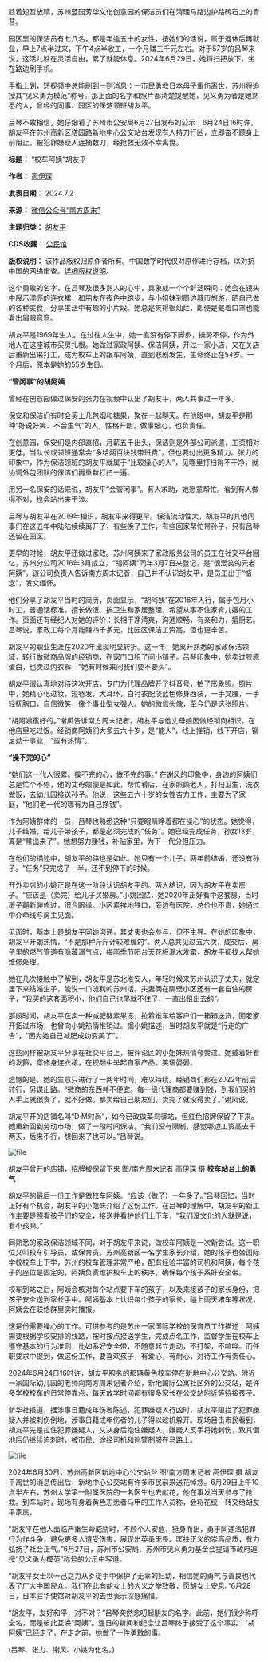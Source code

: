 趁着短暂放晴，苏州蓝园芳华文化创意园的保洁员们在清理马路边护路砖石上的青苔。


园区里的保洁员有七八名，都是年逾五十的女性，按她们的话说，属于退休后再就业，早上7点半过来，下午4点半收工，一个月赚三千元左右。对于57岁的吕琴来说，这活儿胜在灵活自由，累了就能休息。2024年6月29日，她将扫把放下，坐在路边刷手机。


手指上划，短视频中总能刷到一则消息：一市民勇救日本母子重伤离世，苏州将追授其“见义勇为模范”称号。那上面的名字和照片都清楚提醒她，见义勇为者是她熟悉的人，曾经的同事、园区的保洁领班胡友平。


吕琴不敢相信，她仔细看了苏州市公安局6月27日发布的公示：6月24日16时许，胡友平在苏州高新区塔园路新地中心公交站台发现有人持刀行凶，立即奋不顾身上前阻止，被犯罪嫌疑人连捅数刀，经抢救无效不幸离世。




**标题：** “校车阿姨”胡友平  

**作者：** [高伊琛](https://chinadigitaltimes.net/space/南方周末)  

**发表日期：** 2024.7.2  

**来源：** [微信公众号“南方周末”](https://web.archive.org/web/https://mp.weixin.qq.com/s/rQKGfGzg9jzj7nkNpiOy7w)  

**主题归类：** [胡友平](https://chinadigitaltimes.net/space/胡友平)  

**CDS收藏：** [公民馆](https://chinadigitaltimes.net/space/%E5%85%AC%E6%B0%91%E9%A6%86)  

**版权说明：** 该作品版权归原作者所有。中国数字时代仅对原作进行存档，以对抗中国的网络审查。[详细版权说明](https://chinadigitaltimes.net/chinese/copyright)。


这个勇敢的名字，在吕琴及很多熟人的心中，具象成一个个鲜活瞬间：她会在镜头中展示漂亮的连衣裙，和朋友在夜色中跑步，与小姐妹到周边城市旅游，晒自己做的各种美食，分享生活中有趣的小片段。她总是笑得很灿烂，即便是戴着口罩也能看出眉眼弯弯。


胡友平是1969年生人。在过往人生中，她一直没有停下脚步，操劳不停，作为外地人在这座城市买房扎根。她做过家政阿姨、保洁阿姨，开过一家小店，又在关店后重新出来打工，成为校车上的跟车阿姨，直到悲剧发生，生命终止在54岁。一个月后，原本是她的55岁生日。


**“管闲事”的胡阿姨** 


曾经在创意园做过保安的张力在视频中认出了胡友平，两人共事过一年多。


保安和保洁们有时会买上几包烟和糖果，聚在一起聊天。在他眼中，胡友平是那种“好说好笑、不会生气”的人，性格开朗，做事细心，也负责任。


在创意园，保安们是内部直招，月薪五千出头，保洁则是外部公司派遣，工资相对更低。当队长或领班通常会“多给两百块钱带班费”，但也要付出更多精力。张力的印象中，作为保洁领班的胡友平就属于“比较操心的人”，见哪里打扫得不干净，就协调外包团队的保洁们再重新打扫一遍。


用另一名保安的话来说，胡友平“会管闲事”。有人求助，她愿意帮忙。看到有人做得不对，也会站出来干涉。


吕琴与胡友平在2019年相识，胡友平来得更早。保洁流动性大，胡友平的其他同事们在这五年中陆陆续续离开了，有些换了工作，有些回家帮忙带孙子，只有吕琴还留在园区。


更早的时候，胡友平还做过家政。苏州阿姨来了家政服务公司的员工在社交平台回忆，苏州分公司2016年3月成立，“胡阿姨”同年3月7日来登记，是“很爱笑的元老阿姨”。该公司负责人告诉南方周末记者，自己并不认识胡友平，是员工出于“惦念”，发文缅怀。


他们分享了胡友平当时的简历，页面显示，“胡阿姨”在2016年入行，属于包月小时工，普通话标准，擅长做饭、搞卫生和家居整理，希望从事不住家育儿嫂的工作。页面还有经纪人对她的评价：长相干净清爽，沟通顺畅，有亲和力，擅厨艺。吕琴说，家政工每个月能赚四千多元，比园区保洁工资高，但也更辛苦。


胡友平的职业生涯在2020年出现明显转折。这一年，她离开熟悉的家政保洁领域，转行做微商品牌的经销商，在家门口租了间小铺子。吕琴印象中，她卖过胶原蛋白，也卖过内衣裤，“她有时候来问我们要不要买”。


胡友平很认真地对待这次开店，专门为代理品牌开了抖音号，拍了形象照。照片中，她精心化过妆，短卷发，大耳环，白衬衣配淡蓝色修身西装，一手叉腰，一手轻抚胸口，自信微笑，像个事业型女强人。她的微信头像，至今仍是这张照片。


“胡阿姨蛮好的。”谢风告诉南方周末记者，胡友平与他丈母娘因做经销商相识，在他店里吃过饭。经销商阿姨们大多五六十岁，是“能人”，线上推销，线下开店，铆足劲干事业，“蛮有热情”。


**“操不完的心”** 


“她们这一代人很累。操不完的心，做不完的事。” 在谢风的印象中，身边的阿姨们总是忙个不停，他的丈母娘便是如此，帮忙看店，在家照顾老人，打扫卫生，洗衣做饭，去幼儿园接送孙子。他说，这些五六十岁的女性奋力工作，主要为了家庭，“他们老一代的哪有为自己挣钱”。


作为阿姨群体的一员，吕琴也熟悉这种“只要眼睛睁着都在操心”的状态。她觉得，儿子结婚，给儿子带孩子，都是必须完成的“任务”。她已经完成任务，孙女13岁，算是“带出来了”。她想努力赚钱，补贴家里，为下一代分担压力。


在他们的描述中，胡友平的路也是如此。她只有一个儿子，两年前结婚，还没有孙子。“任务”只完成了一半，还不到停下的时候。


开外卖店的小姚正是在这一阶段认识胡友平的。两人结识，因为胡友平在卖房子。“应该是（卖完）给儿子买婚房。”小姚回忆，她2020年正好看中这套房，当时房子翻新装修过，很合眼缘。小区紧挨地铁口，旁边有医院，总价也不贵，她通过中介牵线与房主见面。


见面时，基本上是胡友平同她沟通，其丈夫也会参与，但不主导。在她的印象中，胡友平开朗热情，“不是那种斤斤计较难缠的”。两人总共见过五六次，成交后，房子里的燃气管道有隐藏漏气点，梅雨季节阳台天花板漏水发霉，胡友平都找人帮她维修处理。


她在几次接触中了解到，胡友平是苏北淮安人，年轻时候来苏州认识了丈夫，就定居下来结婚生子，能说一口流利的苏州话。夫妻俩在隔壁小区还有一套自住的房子，“我买的这套面积小，他们自己也早就不住了，一直出租出去的”。 


那段时间，胡友平在卖一种减肥酵素果冻，拉着推车给客户们一箱箱送货，回老家开拓过市场，也曾向小姚热情推销过。据小姚描述，当时胡友平就是“行走的广告”，“因为她自己减肥成功变美了”。 


这些同样被胡友平分享在社交平台上，被评论区的小姐妹热情夸赞过。她戴着好看的发箍，穿修身连衣裙，在视频中举起自家产品，笑语晏晏。


遗憾的是，她的生意只进行了一两年时间，难以持续。经销商们都在2022年前后转行，另谋出路。“微商的东西并不便宜。每一级代理商都要赚到钱，到我们买的人手上就很贵了，就不好做。都卖给自己朋友们，卖完了就没得卖了。”谢风说。


胡友平开的店铺名叫“D·M时尚”，如今已改做菜鸟驿站，但红色招牌保留了下来。她重新回到劳动市场，做了一段时间保洁。“我们没有限制，感觉哪边工资高去干两天，后来不行，想回来了也可以。”吕琴说。


![file](https://chinadigitaltimes.net/chinese/files/2024/07/image-1719907002260.png)  

胡友平曾开的店铺，招牌被保留下来 图/南方周末记者 高伊琛 摄
**校车站台上的勇气** 


胡友平的最后一份工作是做校车阿姨。“应该（做了）一年多了。”吕琴回忆，当时正好有个机会，胡友平的小姐妹介绍了这份工作。在吕琴的理解中，胡友平的新工作主要是照看孩子们的安全，接送并看护他们上下车，“我们没文化的人就是说，看小孩嘛。”


同熟悉的家政保洁领域不同，对于胡友平来说，做校车阿姨是一次新尝试。这一职位又叫校车引导员，或保育员。苏州高新区一名学生家长介绍，她的孩子也坐国际学校校车上下学，苏州的校车管理非常严格，配有经验丰富的司机和阿姨，每个孩子的座位是固定的，阿姨负责维护校车上的秩序，确保每个孩子系好安全带。


校车到站之后，阿姨会核对每个站点要下车的孩子，以及来接孩子的家长身份，把孩子安全送到家长手中。阿姨基本上认识每个孩子的家长，碰上雨天堵车等状况，阿姨会在联络群里实时播报。


这是份需要操心的工作。可供参考的是苏州一家国际学校的保育员工作描述：阿姨需要根据学校安排的线路，按时按点接送学生，完成点名工作，监督学生在校车上遵守基本的行为准则，比如系好安全带，不随意起立走动，不打架，不喧哗。而任职要求中提到，做这份工作，要喜欢孩子，有爱心，有耐心，对待工作有责任心。


2024年6月24日16时许，胡友平服务的那辆黄色校车停在新地中心公交站。附近一家国际幼儿园的老师向南方周末记者介绍，新地国际公寓社区外的公交站，是许多学校校车的日常停靠点，每天放学时间都有很多家长在公交站附近等待接孩子。


新华社报道，据涉事日籍成年伤者陈述，犯罪嫌疑人行凶时，胡友平阻拦了犯罪嫌疑人并被刺伤倒地，涉事日籍成年伤者的儿子得以趁机躲开。现场目击市民看到，胡友平先是拉住犯罪嫌疑人，又从身后抱住嫌疑人，嫌疑人反手将她刺伤，致其倒地后仍继续追刺时，被市民、途经司机和巡警制服在马路上。


![file](https://chinadigitaltimes.net/chinese/files/2024/07/image-1719907183077.png)  

2024年6月30日，苏州高新区新地中心公交站台 图/南方周末记者 高伊琛 摄
胡友平离世的消息传出后，新地中心公交站有许多市民前来送花悼念。6月29日上午10点半左右，苏州大学第一附属医院的一名医生也去献花，他在事发当天参与了抢救。到车站时，现场有身着黄色志愿者马甲的工作人员称，会将花统一转交给胡友平家属。


“胡友平在他人面临严重生命威胁时，不顾个人安危，挺身而出，勇于同违法犯罪行为作斗争，避免更多人遭受伤害，展现出英勇无畏、匡扶正义的崇高品质，有力弘扬了社会正气。”6月27日，苏州市公安局、苏州市见义勇为基金会提请市政府追授“见义勇为模范”称号的公示中写道。


“胡友平女士以一己之力从歹徒手中保护了无辜的妇幼，相信她的勇气与善良也代表了广大中国民众。我们在此向胡女士的大义之举致敬，愿胡女士安息。”6月28日，日本驻华使馆对胡友平的去世表示深感痛惜。


“胡友平，友好和平，对不对？”吕琴突然念叨起朋友的名字。此前，她们很少称呼全名，而是彼此互唤“阿姨”。连日的新闻和纪念让吕琴终于接受了这个事实：“胡阿姨”已经走了，在走之前，她做了一件勇敢的事。


(吕琴、张力、谢风、小姚为化名。)





